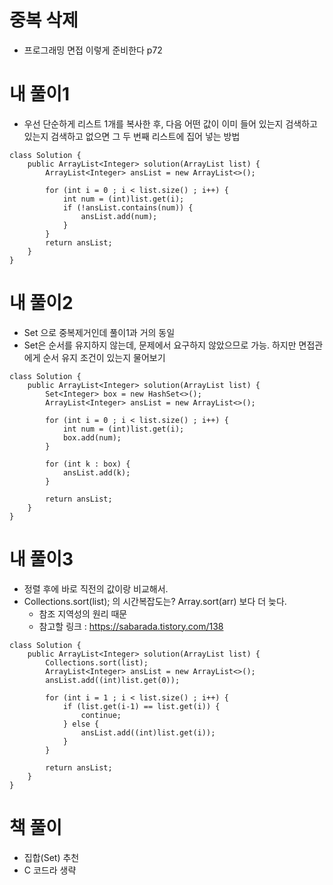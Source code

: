 # 중복 삭제 
- 프로그래밍 면접 이렇게 준비한다 p72

# 내 풀이1
- 우선 단순하게 리스트 1개를 복사한 후, 다음 어떤 값이 이미 들어 있는지 검색하고 있는지 검색하고 없으면 그 두 번째 리스트에 집어 넣는 방법
```
class Solution {
    public ArrayList<Integer> solution(ArrayList list) {
        ArrayList<Integer> ansList = new ArrayList<>();

        for (int i = 0 ; i < list.size() ; i++) {
            int num = (int)list.get(i);
            if (!ansList.contains(num)) {
                ansList.add(num);
            }
        }
        return ansList;
    }
}
```

# 내 풀이2
- Set 으로 중복제거인데 풀이1과 거의 동일
- Set은 순서를 유지하지 않는데, 문제에서 요구하지 않았으므로 가능. 하지만 면접관에게 순서 유지 조건이 있는지 물어보기
```
class Solution {
    public ArrayList<Integer> solution(ArrayList list) {
        Set<Integer> box = new HashSet<>();
        ArrayList<Integer> ansList = new ArrayList<>();

        for (int i = 0 ; i < list.size() ; i++) {
            int num = (int)list.get(i);
            box.add(num);
        }

        for (int k : box) {
            ansList.add(k);
        }

        return ansList;
    }
}
```

# 내 풀이3
- 정렬 후에 바로 직전의 값이랑 비교해서.
- Collections.sort(list); 의 시간복잡도는? Array.sort(arr) 보다 더 늦다.
    - 참조 지역성의 원리 때문 
    - 참고할 링크 : https://sabarada.tistory.com/138
```
class Solution {
    public ArrayList<Integer> solution(ArrayList list) {
        Collections.sort(list);
        ArrayList<Integer> ansList = new ArrayList<>();
        ansList.add((int)list.get(0));

        for (int i = 1 ; i < list.size() ; i++) {
            if (list.get(i-1) == list.get(i)) {
                continue;
            } else {
                ansList.add((int)list.get(i));
            }
        }

        return ansList;
    }
}
```

# 책 풀이
- 집합(Set) 추천
- C 코드라 생략
